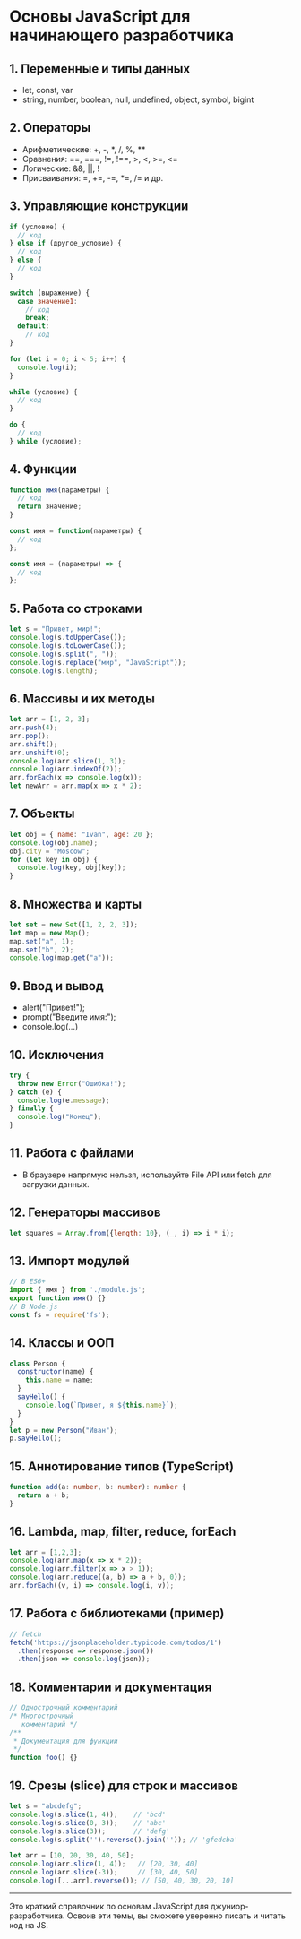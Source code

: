 # Основы JavaScript для начинающего разработчика

## 1. Переменные и типы данных
- let, const, var
- string, number, boolean, null, undefined, object, symbol, bigint

## 2. Операторы
- Арифметические: +, -, *, /, %, **
- Сравнения: ==, ===, !=, !==, >, <, >=, <=
- Логические: &&, ||, !
- Присваивания: =, +=, -=, *=, /= и др.

## 3. Управляющие конструкции
```js
if (условие) {
  // код
} else if (другое_условие) {
  // код
} else {
  // код
}

switch (выражение) {
  case значение1:
    // код
    break;
  default:
    // код
}

for (let i = 0; i < 5; i++) {
  console.log(i);
}

while (условие) {
  // код
}

do {
  // код
} while (условие);
```

## 4. Функции
```js
function имя(параметры) {
  // код
  return значение;
}

const имя = function(параметры) {
  // код
};

const имя = (параметры) => {
  // код
};
```

## 5. Работа со строками
```js
let s = "Привет, мир!";
console.log(s.toUpperCase());
console.log(s.toLowerCase());
console.log(s.split(", "));
console.log(s.replace("мир", "JavaScript"));
console.log(s.length);
```

## 6. Массивы и их методы
```js
let arr = [1, 2, 3];
arr.push(4);
arr.pop();
arr.shift();
arr.unshift(0);
console.log(arr.slice(1, 3));
console.log(arr.indexOf(2));
arr.forEach(x => console.log(x));
let newArr = arr.map(x => x * 2);
```

## 7. Объекты
```js
let obj = { name: "Ivan", age: 20 };
console.log(obj.name);
obj.city = "Moscow";
for (let key in obj) {
  console.log(key, obj[key]);
}
```

## 8. Множества и карты
```js
let set = new Set([1, 2, 2, 3]);
let map = new Map();
map.set("a", 1);
map.set("b", 2);
console.log(map.get("a"));
```

## 9. Ввод и вывод
- alert("Привет!");
- prompt("Введите имя:");
- console.log(...)

## 10. Исключения
```js
try {
  throw new Error("Ошибка!");
} catch (e) {
  console.log(e.message);
} finally {
  console.log("Конец");
}
```

## 11. Работа с файлами
- В браузере напрямую нельзя, используйте File API или fetch для загрузки данных.

## 12. Генераторы массивов
```js
let squares = Array.from({length: 10}, (_, i) => i * i);
```

## 13. Импорт модулей
```js
// В ES6+
import { имя } from './module.js';
export function имя() {}
// В Node.js
const fs = require('fs');
```

## 14. Классы и ООП
```js
class Person {
  constructor(name) {
    this.name = name;
  }
  sayHello() {
    console.log(`Привет, я ${this.name}`);
  }
}
let p = new Person("Иван");
p.sayHello();
```

## 15. Аннотирование типов (TypeScript)
```ts
function add(a: number, b: number): number {
  return a + b;
}
```

## 16. Lambda, map, filter, reduce, forEach
```js
let arr = [1,2,3];
console.log(arr.map(x => x * 2));
console.log(arr.filter(x => x > 1));
console.log(arr.reduce((a, b) => a + b, 0));
arr.forEach((v, i) => console.log(i, v));
```

## 17. Работа с библиотеками (пример)
```js
// fetch
fetch('https://jsonplaceholder.typicode.com/todos/1')
  .then(response => response.json())
  .then(json => console.log(json));
```

## 18. Комментарии и документация
```js
// Однострочный комментарий
/* Многострочный
   комментарий */
/**
 * Документация для функции
 */
function foo() {}
```

## 19. Срезы (slice) для строк и массивов
```js
let s = "abcdefg";
console.log(s.slice(1, 4));    // 'bcd'
console.log(s.slice(0, 3));    // 'abc'
console.log(s.slice(3));       // 'defg'
console.log(s.split('').reverse().join('')); // 'gfedcba'

let arr = [10, 20, 30, 40, 50];
console.log(arr.slice(1, 4));   // [20, 30, 40]
console.log(arr.slice(-3));     // [30, 40, 50]
console.log([...arr].reverse()); // [50, 40, 30, 20, 10]
```

---

Это краткий справочник по основам JavaScript для джуниор-разработчика. Освоив эти темы, вы сможете уверенно писать и читать код на JS.
